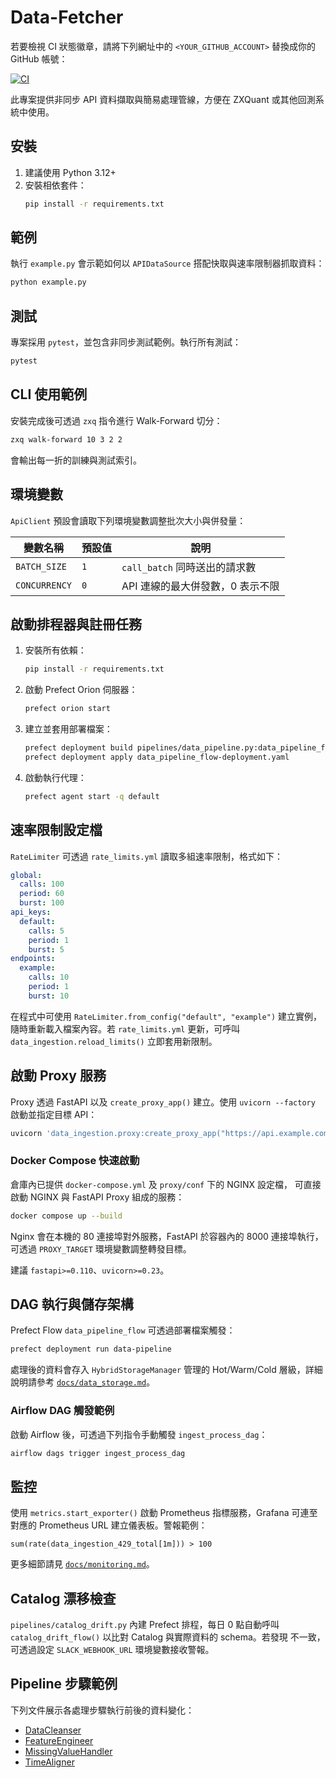 # Data-Fetcher

若要檢視 CI 狀態徽章，請將下列網址中的 `<YOUR_GITHUB_ACCOUNT>` 替換成你的 GitHub 帳號：

[![CI](https://github.com/<YOUR_GITHUB_ACCOUNT>/Data-Fetcher/actions/workflows/ci.yml/badge.svg)](https://github.com/<YOUR_GITHUB_ACCOUNT>/Data-Fetcher/actions/workflows/ci.yml)

此專案提供非同步 API 資料擷取與簡易處理管線，方便在 ZXQuant 或其他回測系統中使用。

## 安裝

1. 建議使用 Python 3.12+
2. 安裝相依套件：
   ```bash
   pip install -r requirements.txt
   ```

## 範例

執行 `example.py` 會示範如何以 `APIDataSource` 搭配快取與速率限制器抓取資料：

```bash
python example.py
```

## 測試

專案採用 `pytest`，並包含非同步測試範例。執行所有測試：

```bash
pytest
```
## CLI 使用範例

安裝完成後可透過 `zxq` 指令進行 Walk-Forward 切分：

```bash
zxq walk-forward 10 3 2 2
```

會輸出每一折的訓練與測試索引。


## 環境變數

`ApiClient` 預設會讀取下列環境變數調整批次大小與併發量：

| 變數名稱 | 預設值 | 說明 |
|-----------|-------|------------------------------------------------|
| `BATCH_SIZE` | `1` | `call_batch` 同時送出的請求數 |
| `CONCURRENCY` | `0` | API 連線的最大併發數，0 表示不限 |


## 啟動排程器與註冊任務

1. 安裝所有依賴：
   ```bash
   pip install -r requirements.txt
   ```
2. 啟動 Prefect Orion 伺服器：
   ```bash
   prefect orion start
   ```
3. 建立並套用部署檔案：
   ```bash
   prefect deployment build pipelines/data_pipeline.py:data_pipeline_flow -n data-pipeline -q default
   prefect deployment apply data_pipeline_flow-deployment.yaml
   ```
4. 啟動執行代理：
   ```bash
   prefect agent start -q default
   ```

## 速率限制設定檔

`RateLimiter` 可透過 `rate_limits.yml` 讀取多組速率限制，格式如下：

```yaml
global:
  calls: 100
  period: 60
  burst: 100
api_keys:
  default:
    calls: 5
    period: 1
    burst: 5
endpoints:
  example:
    calls: 10
    period: 1
    burst: 10
```

在程式中可使用 `RateLimiter.from_config("default", "example")` 建立實例，隨時重新載入檔案內容。若 `rate_limits.yml` 更新，可呼叫 `data_ingestion.reload_limits()` 立即套用新限制。
## 啟動 Proxy 服務

Proxy 透過 FastAPI 以及 `create_proxy_app()` 建立。使用 `uvicorn --factory` 啟動並指定目標 API：

```bash
uvicorn 'data_ingestion.proxy:create_proxy_app("https://api.example.com")' --factory --port 8000
```

### Docker Compose 快速啟動

倉庫內已提供 `docker-compose.yml` 及 `proxy/conf` 下的 NGINX 設定檔，
可直接啟動 NGINX 與 FastAPI Proxy 組成的服務：

```bash
docker compose up --build
```

Nginx 會在本機的 80 連接埠對外服務，FastAPI 於容器內的 8000
連接埠執行，可透過 `PROXY_TARGET` 環境變數調整轉發目標。

建議 `fastapi>=0.110`、`uvicorn>=0.23`。

## DAG 執行與儲存架構

Prefect Flow `data_pipeline_flow` 可透過部署檔案觸發：

```bash
prefect deployment run data-pipeline
```

處理後的資料會存入 `HybridStorageManager` 管理的 Hot/Warm/Cold 層級，詳細說明請參考 [`docs/data_storage.md`](docs/data_storage.md)。

### Airflow DAG 觸發範例

啟動 Airflow 後，可透過下列指令手動觸發 `ingest_process_dag`：

```bash
airflow dags trigger ingest_process_dag
```


## 監控

使用 `metrics.start_exporter()` 啟動 Prometheus 指標服務，Grafana 可連至對應的 Prometheus URL 建立儀表板。警報範例：

```
sum(rate(data_ingestion_429_total[1m])) > 100
```

更多細節請見 [`docs/monitoring.md`](docs/monitoring.md)。

## Catalog 漂移檢查

`pipelines/catalog_drift.py` 內建 Prefect 排程，每日 0 點自動呼叫
`catalog_drift_flow()` 以比對 Catalog 與實際資料的 schema。若發現
不一致，可透過設定 `SLACK_WEBHOOK_URL` 環境變數接收警報。

## Pipeline 步驟範例

下列文件展示各處理步驟執行前後的資料變化：
- [DataCleanser](docs/steps/DataCleanser.md)
- [FeatureEngineer](docs/steps/FeatureEngineer.md)
- [MissingValueHandler](docs/steps/MissingValueHandler.md)
- [TimeAligner](docs/steps/TimeAligner.md)

